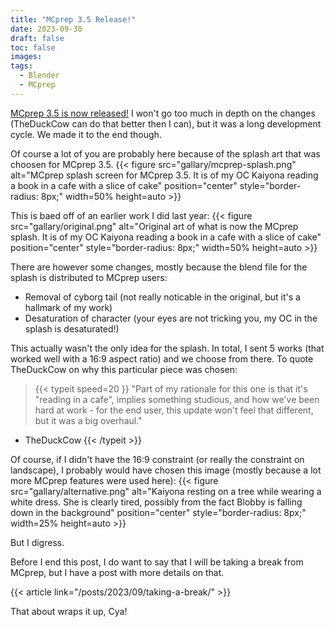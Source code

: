 ```yaml
---
title: "MCprep 3.5 Release!"
date: 2023-09-30
draft: false
toc: false
images:
tags:
  - Blender 
  - MCprep
---
```


[MCprep 3.5 is now released!](https://github.com/Moo-Ack-Productions/MCprep/releases/tag/3.5.0) I won't go too much in depth on the changes (TheDuckCow can do that better then I can), but it was a long development cycle. We made it to the end though.

Of course a lot of you are probably here because of the splash art that was choosen for MCprep 3.5.
{{< figure src="gallary/mcprep-splash.png" alt="MCprep splash screen for MCprep 3.5. It is of my OC Kaiyona reading a book in a cafe with a slice of cake" position="center" style="border-radius: 8px;" width=50% height=auto >}}

This is baed off of an earlier work I did last year:
{{< figure src="gallary/original.png" alt="Original art of what is now the MCprep splash. It is of my OC Kaiyona reading a book in a cafe with a slice of cake" position="center" style="border-radius: 8px;" width=50% height=auto >}}

There are however some changes, mostly because the blend file for the splash is distributed to MCprep users:
- Removal of cyborg tail (not really noticable in the original, but it's a hallmark of my work)
- Desaturation of character (your eyes are not tricking you, my OC in the splash is desaturated!)

This actually wasn't the only idea for the splash. In total, I sent 5 works (that worked well with a 16:9 aspect ratio) and we choose from there. To quote TheDuckCow on why this particular piece was chosen:

> {{< typeit 
  speed=20
>}}
"Part of my rationale for this one is that it's "reading in a cafe", implies something studious, and how we've been hard at work - for the end user, this update won't feel that different, but it was a big overhaul."
- TheDuckCow
{{< /typeit >}}

Of course, if I didn't have the 16:9 constraint (or really the constraint on landscape), I probably would have chosen this image (mostly because a lot more MCprep features were used here):
{{< figure src="gallary/alternative.png" alt="Kaiyona resting on a tree while wearing a white dress. She is clearly tired, possibly from the fact Blobby is falling down in the background" position="center" style="border-radius: 8px;" width=25% height=auto >}}

But I digress.

Before I end this post, I do want to say that I will be taking a break from MCprep, but I have a post with more details on that.

{{< article link="/posts/2023/09/taking-a-break/" >}}

That about wraps it up, Cya!

